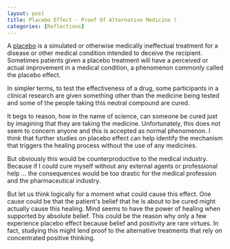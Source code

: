 ```yaml
---
layout: post  
title: Placebo Effect - Proof Of Alternative Medicine ?  
categories: [Reflections]  
---
```


A [placebo](http://en.wikipedia.org/wiki/Placebo) is a simulated or otherwise medically 
ineffectual treatment for a disease or other medical condition intended to deceive the 
recipient. Sometimes patients given a placebo treatment will have a perceived or actual 
improvement in a medical condition, a phenomenon commonly called the placebo effect.  

In simpler terms, to test the effectiveness of a drug, some participants in a clinical research
are given something other than the medicine being tested and some of the people taking this 
neutral compound are cured.  

It begs to reason, how in the name of science, can someone be cured just by imagining that 
they are taking the medicine. Unfortunately, this does not seem to concern anyone and this is 
accepted as normal phenomenon. I think that further studies on placebo effect can help identify 
the mechanism that triggers the healing process without the use of any medicines.  

But obviously this would be counterproductive to the medical industry. Because if I 
could cure myself without any external agents or professional help ... the consequences would 
be too drastic for the medical profession and the pharmaceutical industry.  

But let us think logically for a moment what could cause this effect. One cause could be that 
the patient's belief that he is about to be cured might actually cause this healing. Mind 
seems to have the power of healing when supported by absolute belief. This could be the reason
why only a few experience placebo effect because belief and positivity are rare virtues. In 
fact, studying this might lend proof to the alternative treatments that rely on concentrated 
positive thinking.
